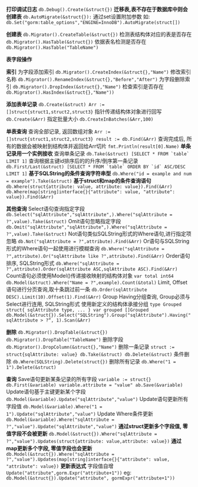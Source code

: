 **打印调试日志**
`db.Debug().Create(&struct{})`
**迁移表,表不存在于数据库中则会创建表**
`db.AutoMigrate(&struct{}):`
通过set设置附加参数 如:
`db.Set("gorm:table_options","ENGINE=InnoDB").AutoMigrate(struct[])`

**创建表**
`db.Migrator().CreateTable(&struct{})`
检测表结构体对应的表是否存在
`db.Migrator().HasTable(&struct{})`
依据表名检测是否存在
`db.Migrator().HasTable("TableName")`

**表字段操作**

**索引**
为字段添加索引
`db.Migrator().CreateIndex(&struct{},"Name")`
修改索引名称
`db.Migrator().RenameIndex(&struct{},"Before","After")`
为字段删除索引
`db.Migrator().DropIndex(&struct{},"Name")`
检查索引是否存在
`db.Migrator().HasIndex(&struct{},"Name"))`

**添加表单记录**
`db.Create(&struct)
Arr := []struct{struct1,struct2,struct3}`
指针传递结构体对象进行回写
`db.Create(&Arr)`
指定批量大小
`db.CreateInBatches(&Arr,100)`

**单表查询**
查询全部记录, 返回数组对象
`Arr := []struct{struct1,struct2,struct3}
result := db.Find(&Arr)`
查询完成后, 所有的数据会被映射到结构体并返回给Arr切片
`fmt.Println(result[0].Name)`
**单条记录用一个实例接收**
查询单条记录
``db.Take(&struct) [SELECT * FROM `table` LIMIT 1]``
查询根据主键id排序后的的升序/倒序第一条记录
``db.First/Last(&struct) [SELECT * FROM `table` ORDER BY `id` ASC/DESC LIMIT 1]``
**基于SQLString的条件查询字符串型**
`db.Where("id = example and num = example").Take(&struct)`
**基于struct和map的条件查询语句**
`db.Where(struct{attribute: value, attribute: value}).Find(&Arr)`
`db.Where(map[string]interface{}{"attribute": value, "attribute": value}).Find(&Arr)`

**其他查询**
Select语句查询指定字段
`db.Select("sqlAttribute","sqlAttribute",).Where("sqlAttribute = ?",value).Take(&struct)`
Omit语句忽略指定字段
`db.Omit("sqlAttribute","sqlAttribute",).Where("sqlAttribute = ?",value).Take(&struct)`
Not语句类似SQLString形式的Where语句,进行指定项忽略
`db.Not("sqlAttribute = ?",attribute).Find(&Arr)`
Or语句与SQLString形式的Where语句一起使用进行模糊查询
`db.Where("sqlAttribute = ?",attribute).Or("sqlAttribute like ?",attribute).Find(&Arr)`
Order语句排序, SQLString形式
`db.Where("sqlAttribute = ?",attribute).Order(sqlAttribute ASC,sqlAttribute ASC).Find(&Arr)`
Count语句必须使用Model()传递接收映射的结构体对象
`var total int64
db.Model(&struct).Where("Name = ?",example).Count(&total)`
Limit, Offset语句进行分页查询,取十条跳过前一条
`db.Order(sqlAttribute DESC).Limit(10).Offset(1).Find(&Arr)`
Group Having分组查询, Group必须与Select进行连用, SQLString形式
使用新定义的结构体承接分组
`type Grouped struct{
    sqlAttribute type,
    ...
}
var grouped []Grouped
db.Model(&struct{}).Select("SQLString").Group("sqlAttribute").Having("sqlAttribute > ?“, 1).Scan(&Arr)`

**删除**
`db.Migrator().DropTable(&struct{})
db.Migrator().DropTable("TableName")`
删除字段
`db.Migrator().DropColumn(&struct{},"Name")`
删除一条记录
`struct := struct{sqlAttribute: value}
db.Take(&struct)
db.Delete(&struct)`
条件删除
`db.Where(SQLString).Delete(struct{})`
删除所有记录
`db.Where("1 = 1").Delete(&struct)`

**查询**
Save语句更新某条记录的所有字段
`variable := struct{}
db.First(&variable)
variable.attribute = "value"
ab.Save(&variable)`
Update语句基于主键更新某个字段
`db.Model(&variable).Update("sqlAttribute","value")`
Update语句更新所有字段值
`db.Model(&variable).Where("1 = 1").Update("sqlAttribute","value")`
Update Where条件更新
`db.Model(&variable).Where("sqlAttribute = ?","value").Update("sqlAttribute","value")`
**通过struct更新多个字段值, 零值字段不会被更新**
`db.Model(&struct{}).Where("sqlAttribute = ?","value").Updates(struct{attribute: value,attribute: value})`
**通过map更新多个字段, 零值字段也会更新**
`db.Model(&struct{}).Where("sqlAttribute = ?","value").Updates(map[string]interface{}{"attribute": value, "attribute": value})`
**更新表达式**
字段值自增
`Update("attribute",gorm.Expr("attribute+1"))`
eg:
`db.Model(&struct{}).Update("attribute", gormExpr("attribute+1"))`